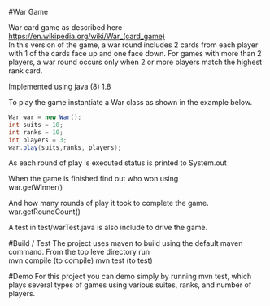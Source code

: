 #War Game

War card game as described here https://en.wikipedia.org/wiki/War_(card_game)  
In this version of the game, a war round includes 2 cards from each player with 1 of the cards face up and one face down.
For games with more than 2 players, a war round occurs only when 2 or more players match the highest rank card.

Implemented using java (8) 1.8

To play the game instantiate a War class as shown in the example below.

```java
War war = new War();
int suits = 10;
int ranks = 10;
int players = 3;
war.play(suits,ranks, players);
```

As each round of play is executed status is printed to System.out

When the game is finished find out who won using   
war.getWinner()

And how many rounds of play it took to complete the game.  
war.getRoundCount()


A test in test/warTest.java is also include to drive the game.

#Build / Test
The project uses maven to build using the default maven command.
From the top leve directory run  
mvn compile  (to compile)
mvn test (to test)

#Demo
For this project you can demo simply by running mvn test, which plays several types of games using various suites, ranks, and number of players.

